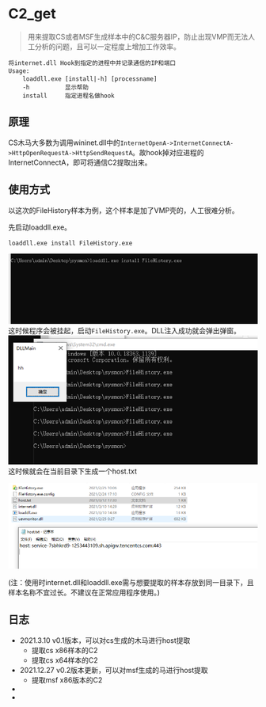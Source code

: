 # C2_get
> 用来提取CS或者MSF生成样本中的C&C服务器IP，防止出现VMP而无法人工分析的问题，且可以一定程度上增加工作效率。

```
将internet.dll Hook到指定的进程中并记录通信的IP和端口
Usage:
    loaddll.exe [install|-h] [processname]
    -h          显示帮助
    install     指定进程名做hook
```

## 原理

CS木马大多数为调用wininet.dll中的`InternetOpenA->InternetConnectA->HttpOpenRequestA->HttpSendRequestA`。故hook掉对应进程的InternetConnectA，即可将通信C2提取出来。

## 使用方式

以这次的FileHistory样本为例，这个样本是加了VMP壳的，人工很难分析。

先启动loaddll.exe。
```
loaddll.exe install FileHistory.exe
```
![](img\1.png)
这时候程序会被挂起，启动`FileHistory.exe`。DLL注入成功就会弹出弹窗。
![](img\2.png)
这时候就会在当前目录下生成一个host.txt

![](img\3.png)

(注：使用时internet.dll和loaddll.exe需与想要提取的样本存放到同一目录下，且样本名称不宜过长。不建议在正常应用程序使用。)

## 日志

- 2021.3.10 v0.1版本，可以对cs生成的木马进行host提取
  - 提取cs x86样本的C2
  - 提取cs x64样本的C2
- 2021.12.27 v0.2版本更新，可以对msf生成的马进行host提取
  - 提取msf x86版本的C2
- 
- 